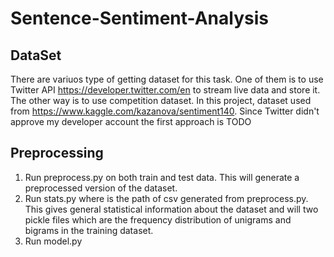 # Sentence-Sentiment-Analysis

## DataSet
There are variuos type of getting dataset for this task. One of them is to use Twitter API https://developer.twitter.com/en to stream live data and store it. The other way is to use competition dataset. In this project, dataset used from https://www.kaggle.com/kazanova/sentiment140. Since Twitter didn't approve my developer account the first approach is TODO 

## Preprocessing 
1) Run preprocess.py <raw-csv-path> on both train and test data. This will generate a preprocessed version of the dataset.
2) Run stats.py <preprocessed-csv-path> where <preprocessed-csv-path> is the path of csv generated from preprocess.py. This gives general statistical information about the dataset and will two pickle files which are the frequency distribution of unigrams and bigrams in the training dataset.
3) Run model.py
